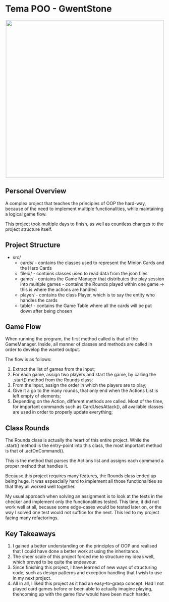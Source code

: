 

# Tema POO  - GwentStone

<div align="center"><img src="[https://tenor.com/view/witcher3-gif-9340436.gif](https://media1.tenor.com/m/8roYGyMXjrgAAAAd/cyno-genshin-impact.gif)" width="500px"></div>

## Personal Overview

A complex project that teaches the principles of OOP the hard-way, because of the need to implement multiple functionalities, while maintaining a logical game flow.

This project took multiple days to finish, as well as countless changes to the project structure itself.

## Project Structure

* src/
  * cards/ - contains the classes used to represent the Minion Cards and the Hero Cards
  * fileio/ - contains classes used to read data from the json files
  * game/ - contains the Game Manager that distributes the play session into multiple games
          - contains the Rounds played within one game -> this  is where the actions are handled
  * player/ - contains the class Player, which is to say the entity who handles the cards
  * table/ - contains the Game Table where all the cards will be put down after being chosen

## Game Flow

When running the program, the first method called is that of the GameManager. Inside, all manner of classes and methods are called in order to develop the wanted output.

The flow is as follows:
1. Extract the list of games from the input;
2. For each game, assign two players and start the game, by calling the .start() method from the Rounds class;
3. From the input, assign the order in which the players are to play;
4. Give it a go to the many rounds, that only end when the Actions List is left empty of elements;
5. Depending on the Action, different methods are called. Most of the time, for important commands such as CardUsesAttack(), all available classes are used in order to properly update everything;

## Class Rounds

The Rounds class is actually the heart of this entire project. While the .start() method is the entry-point into this class, the most important method is that of .actOnCommand().

This is the method that parses the Actions list and assigns each command a proper method that handles it.

Because this project requires many features, the Rounds class ended up being huge. It was espescially hard to implement all those functionalities so that they all worked well together.

My usual approach when solving an assignment is to look at the tests in the checker and implement only the functionalities tested. This time, it did not work well at all, because
some edge-cases would be tested later on, or the way I solved one test would not suffice for the next. This led to my project facing many refactorings.

## Key Takeaways

1. I gained a better understanding on the principles of OOP and realised that I could have done a better work at using the inheritance.
2. The sheer scale of this project forced me to structure my ideas well, which proved to be quite the endeavour.
3. Since finishing this project, I have learned of new ways of structuring code, such as design patterns and exception handling that I wish to use in my next project.
4. All in all, I liked this project as it had an easy-to-grasp concept. Had I not played card games before or been able to actually imagine playing, thencoming up with the game flow would have been much harder.

